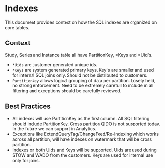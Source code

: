 # Indexes

This document provides context on how the SQL indexes are organized on core tables.

## Context

Study, Series and Instance table all have PartitionKey, *Keys and *Uid's. 
- `*Uids` are customer generated unique ids. 
- `*Keys` are system generated primary keys. Key's are smaller and used for internal SQL joins only. Should not be distributed to customers.
- `PartitionKey` allows logical grouping of data per partition. Losely held, no strong enforcement. Need to be extremely carefull to include in all filtering and exceptions should be carefully reviewed.

## Best Practices

- All indexes will use PartitionKey as the first column. All SQL filtering should include PartitionKey. Cross partition QIDO is not supported today. In the future we can support in Analytics.
- Exceptions like ExtendQueryTag/ChangeFeed/Re-Indexing which works across all partition, will have indexes on watermark that will be cross partition.
- Indexes on both Uids and Keys will be supported. Uids are used during STOW and WADO from the customers. Keys are used for internal use only for joins.
